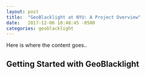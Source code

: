 ```yaml
---
layout: post
title:  "GeoBlacklight at NYU: A Project Overview"
date:   2017-12-06 10:48:45 -0500
categories: geoblacklight
---
```


Here is where the content goes..
## Getting Started with GeoBlacklight
